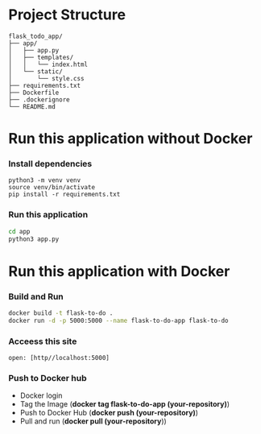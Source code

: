 # Project Structure
```
flask_todo_app/
├── app/
│   ├── app.py
│   ├── templates/
│   │   └── index.html
│   └── static/
│       └── style.css
├── requirements.txt
├── Dockerfile
├── .dockerignore
└── README.md
```

# Run this application without Docker
### Install dependencies
```
python3 -m venv venv
source venv/bin/activate
pip install -r requirements.txt
```

### Run this application
```sh 
cd app 
python3 app.py
```

# Run this application with Docker
### Build and Run
```sh 
docker build -t flask-to-do .
docker run -d -p 5000:5000 --name flask-to-do-app flask-to-do 
``` 

### Acceess this site
```
open: [http//localhost:5000]
```

### Push to Docker hub 
- Docker login
- Tag the Image (**docker tag flask-to-do-app (your-repository)**)
- Push to Docker Hub  (**docker push (your-repository)**)
- Pull and run (**docker pull (your-repository**))